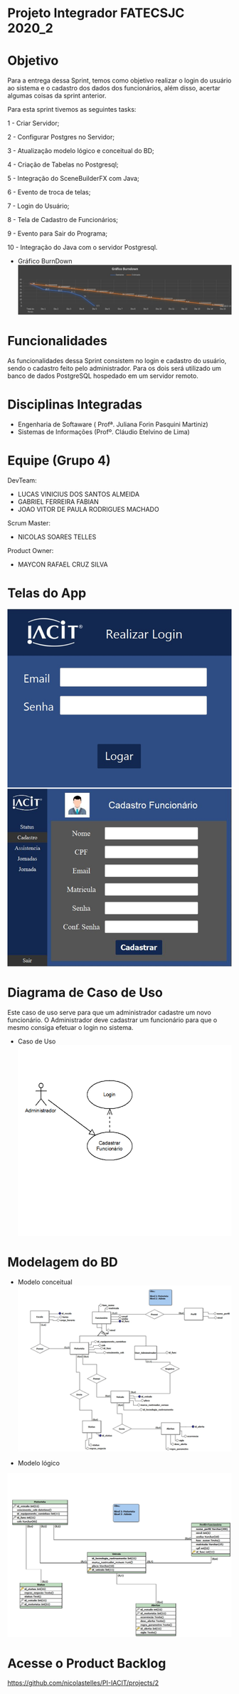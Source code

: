 # Projeto Integrador FATECSJC 2020_2

# Objetivo
Para a entrega dessa Sprint, temos como objetivo realizar o login do usuário ao sistema e o cadastro dos dados dos funcionários, além disso, acertar algumas coisas da sprint anterior.

Para esta sprint tivemos as seguintes tasks:

1 - Criar Servidor;

2 - Configurar Postgres no Servidor;

3 - Atualização modelo lógico e conceitual do BD;

4 - Criação de Tabelas no Postgresql;

5 - Integração do SceneBuilderFX com Java;

6 - Evento de troca de telas;

7 - Login do Usuário;

8 - Tela de Cadastro de Funcionários;

9 - Evento para Sair do Programa;

10 - Integração do Java com o servidor Postgresql.

- Gráfico BurnDown
![Imagem gráfico BurnDown](Docs/img/burndown_graph.png "Gráfico BurnDown")

# Funcionalidades
As funcionalidades dessa Sprint consistem no login e cadastro do usuário, sendo o cadastro feito pelo administrador. Para os dois será utilizado um banco de dados PostgreSQL hospedado em um servidor remoto.

# Disciplinas Integradas
- Engenharia de Softaware ( Profª. Juliana Forin Pasquini Martiniz) 
- Sistemas de Informações (Profº. Cláudio Etelvino de Lima)

# Equipe (Grupo 4)
DevTeam:
- LUCAS VINICIUS DOS SANTOS ALMEIDA
- GABRIEL FERREIRA FABIAN
- JOAO VITOR DE PAULA RODRIGUES MACHADO

Scrum Master:
- NICOLAS SOARES TELLES

Product Owner: 

- MAYCON RAFAEL CRUZ SILVA

# Telas do App
![Imagem da tela login](Docs/img/login_screen.jpg "Tela Login")
![Imagem da tela de cadastro de usuário](Docs/img/create_user_screen.jpg "Tela cadastro")


# Diagrama de Caso de Uso
Este caso de uso serve para que um administrador cadastre um novo funcionário.
O Administrador deve cadastrar um funcionário para que o mesmo consiga efetuar o login no sistema.

- Caso de Uso
![Imagem do caso de uso](Docs/img/use_case.png "Diagrama de caso de uso")

# Modelagem do BD
- Modelo conceitual
![Imagem modelo_conceitual](Docs/img/Modelo_Conceitual.jpg "Modelo Conceitual")

- Modelo lógico

![Imagem modelo_logico](Docs/img/Modelo_Logico.jpg "Modelo Lógico")


# Acesse o Product Backlog
https://github.com/nicolastelles/PI-IACIT/projects/2

